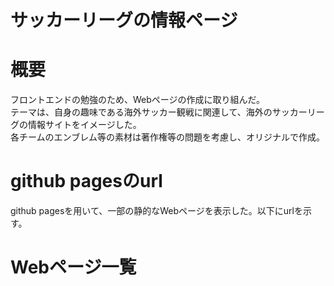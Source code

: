 # サッカーリーグの情報ページ

# 概要
フロントエンドの勉強のため、Webページの作成に取り組んだ。<br>テーマは、自身の趣味である海外サッカー観戦に関連して、海外のサッカーリーグの情報サイトをイメージした。<br>各チームのエンブレム等の素材は著作権等の問題を考慮し、オリジナルで作成。

# github pagesのurl
github pagesを用いて、一部の静的なWebページを表示した。以下にurlを示す。

# Webページ一覧


